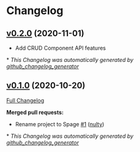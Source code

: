 # Changelog

## [v0.2.0](https://github.com/nulty/spage/tree/v0.2.0) (2020-11-01)

- Add CRUD Component API features


\* *This Changelog was automatically generated by [github_changelog_generator](https://github.com/github-changelog-generator/github-changelog-generator)*
## [v0.1.0](https://github.com/nulty/spage/tree/v0.1.0) (2020-10-20)

[Full Changelog](https://github.com/nulty/spage/compare/a0bab1b42c6762ceaaa448a100763ca57d5f3449...v0.1.0)

**Merged pull requests:**

- Rename project to Spage [\#1](https://github.com/nulty/spage/pull/1) ([nulty](https://github.com/nulty))



\* *This Changelog was automatically generated by [github_changelog_generator](https://github.com/github-changelog-generator/github-changelog-generator)*
